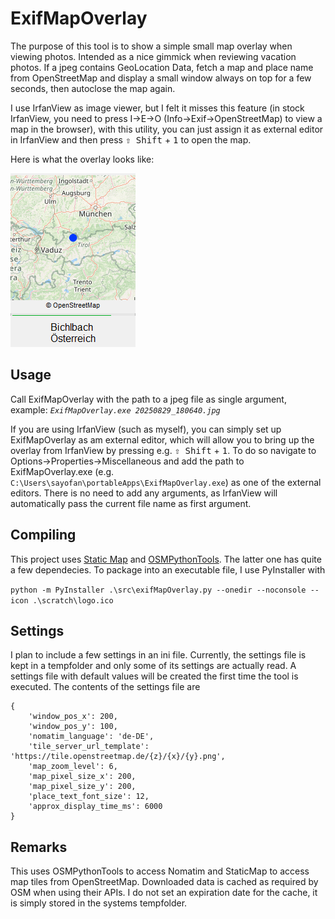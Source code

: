 # ExifMapOverlay
The purpose of this tool is to show a simple small map overlay when viewing photos.
Intended as a nice gimmick when reviewing vacation photos.
If a jpeg contains GeoLocation Data, fetch a map and place name from OpenStreetMap and display a small window always on top for a few seconds, then autoclose the map again.

I use IrfanView as image viewer, but I felt it misses this feature (in stock IrfanView, you need to press I->E->O (Info->Exif->OpenStreetMap) to view a map in the browser), with this utility, you can just assign it as external editor in IrfanView and then press <kbd>⇧ Shift</kbd> + <kbd>1</kbd> to open the map.

Here is what the overlay looks like:

![Map Overlay of Bichlbach](/doc/ExifMapOverlay_sample.png)

## Usage
Call ExifMapOverlay with the path to a jpeg file as single argument, example: *`ExifMapOverlay.exe 20250829_180640.jpg`*

If you are using IrfanView (such as myself), you can simply set up ExifMapOverlay as am external editor, which will allow you to bring up the overlay from IrfanView by pressing e.g. <kbd>⇧ Shift</kbd> + <kbd>1</kbd>. To do so navigate to Options->Properties->Miscellaneous and add the path to ExifMapOverlay.exe (e.g. `C:\Users\sayofan\portableApps\ExifMapOverlay.exe`) as one of the external editors. There is no need to add any arguments, as IrfanView will automatically pass the current file name as first argument.

## Compiling
This project uses [Static Map](https://github.com/komoot/staticmap) and [OSMPythonTools](https://github.com/mocnik-science/osm-python-tools). The latter one has quite a few dependecies.
To package into an executable file, I use PyInstaller with

`python -m PyInstaller .\src\exifMapOverlay.py --onedir --noconsole --icon .\scratch\logo.ico`

## Settings
I plan to include a few settings in an ini file. Currently, the settings file is kept in a tempfolder and only some of its settings are actually read.
A settings file with default values will be created the first time the tool is executed. 
The contents of the settings file are 
```jsonc
{
    'window_pos_x': 200,
    'window_pos_y': 100,
    'nomatim_language': 'de-DE',
    'tile_server_url_template': 'https://tile.openstreetmap.de/{z}/{x}/{y}.png',
    'map_zoom_level': 6,
    'map_pixel_size_x': 200,
    'map_pixel_size_y': 200,
    'place_text_font_size': 12,
    'approx_display_time_ms': 6000
}
```

## Remarks
This uses OSMPythonTools to access Nomatim and StaticMap to access map tiles from OpenStreetMap.
Downloaded data is cached as required by OSM when using their APIs. I do not set an expiration date for the cache, it is simply stored in the systems tempfolder.
